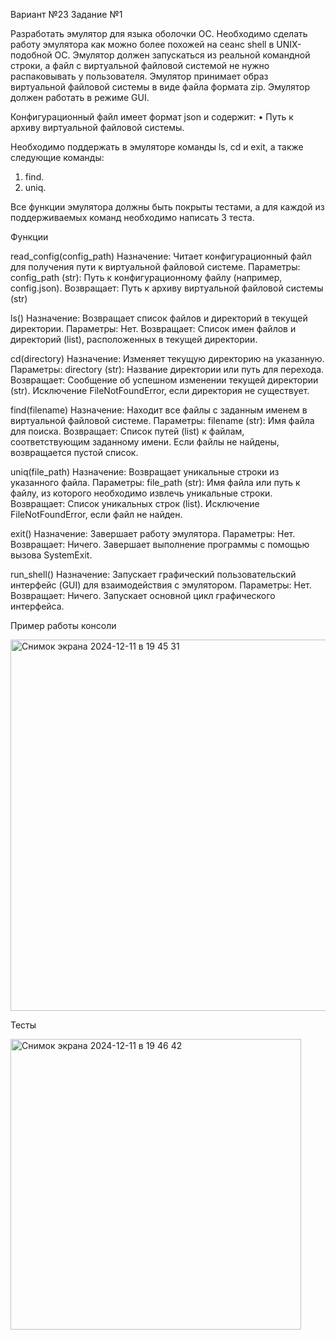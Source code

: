 Вариант №23
Задание №1

Разработать эмулятор для языка оболочки ОС. Необходимо сделать работу
эмулятора как можно более похожей на сеанс shell в UNIX-подобной ОС.
Эмулятор должен запускаться из реальной командной строки, а файл с
виртуальной файловой системой не нужно распаковывать у пользователя.
Эмулятор принимает образ виртуальной файловой системы в виде файла формата
zip. Эмулятор должен работать в режиме GUI.

Конфигурационный файл имеет формат json и содержит:
• Путь к архиву виртуальной файловой системы.

Необходимо поддержать в эмуляторе команды ls, cd и exit, а также
следующие команды:
1. find.
2. uniq.
   
Все функции эмулятора должны быть покрыты тестами, а для каждой из
поддерживаемых команд необходимо написать 3 теста.

Функции

read_config(config_path)
Назначение: Читает конфигурационный файл для получения пути к виртуальной файловой системе.
Параметры: config_path (str): Путь к конфигурационному файлу (например, config.json).
Возвращает: Путь к архиву виртуальной файловой системы (str)

ls()
Назначение: Возвращает список файлов и директорий в текущей директории.
Параметры: Нет.
Возвращает: Список имен файлов и директорий (list), расположенных в текущей директории.

cd(directory)
Назначение: Изменяет текущую директорию на указанную.
Параметры: directory (str): Название директории или путь для перехода.
Возвращает: Сообщение об успешном изменении текущей директории (str).
Исключение FileNotFoundError, если директория не существует.

find(filename)
Назначение: Находит все файлы с заданным именем в виртуальной файловой системе.
Параметры: filename (str): Имя файла для поиска.
Возвращает: Список путей (list) к файлам, соответствующим заданному имени. Если файлы не найдены, возвращается пустой список.

uniq(file_path)
Назначение: Возвращает уникальные строки из указанного файла.
Параметры: file_path (str): Имя файла или путь к файлу, из которого необходимо извлечь уникальные строки.
Возвращает: Список уникальных строк (list).
Исключение FileNotFoundError, если файл не найден.

exit()
Назначение: Завершает работу эмулятора.
Параметры: Нет.
Возвращает: Ничего. Завершает выполнение программы с помощью вызова SystemExit.

run_shell()
Назначение: Запускает графический пользовательский интерфейс (GUI) для взаимодействия с эмулятором. 
Параметры: Нет.
Возвращает: Ничего. Запускает основной цикл графического интерфейса.

Пример работы консоли

<img width="594" alt="Снимок экрана 2024-12-11 в 19 45 31" src="https://github.com/user-attachments/assets/67eebe42-1bd6-4dd9-b72f-5d36a94abf48" />


Тесты

<img width="465" alt="Снимок экрана 2024-12-11 в 19 46 42" src="https://github.com/user-attachments/assets/fae6a154-e374-441b-bf79-1d07b8c34f30" />



